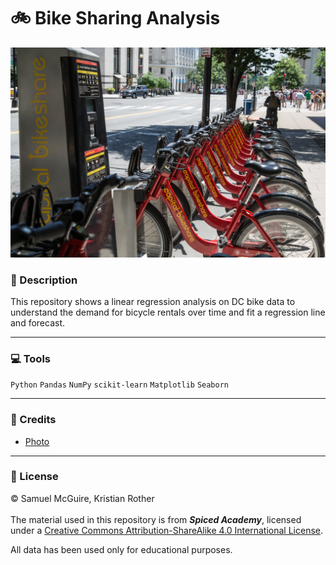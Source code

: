 # :bike: Bike Sharing Analysis
![](./images/bike.jpeg)


### :green_book: Description
This repository shows a linear regression analysis on DC bike data to understand the demand for bicycle rentals over time and fit a regression line and forecast.


---
### :computer: Tools
`Python` `Pandas` `NumPy` `scikit-learn` `Matplotlib` `Seaborn`


---
### :page_with_curl: Credits
- [Photo](https://technical.ly/software-development/coord-combines-bikeshare-and-transit-data-in-mapping-tool/)


---
### :closed_lock_with_key: License
:copyright: Samuel McGuire, Kristian Rother\
\
The material used in this repository is from _**Spiced Academy**_, licensed under a [Creative Commons Attribution-ShareAlike 4.0 International License](https://creativecommons.org/licenses/by-sa/4.0/).

All data has been used only for educational purposes.

